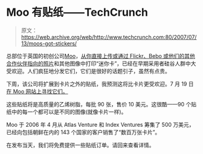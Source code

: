 # Moo 有贴纸——TechCrunch

> 原文：<https://web.archive.org/web/http://www.techcrunch.com:80/2007/07/13/moos-got-stickers/>

总部位于英国的初创公司[](https://web.archive.org/web/20210615005339/http://www.crunchbase.com/company/moo)[Moo](https://web.archive.org/web/20210615005339/http://www.crunchbase.com/company/moo)，[从你直接上传或通过 Flickr、Bebo 或他们的其他合作伙伴指向的照片](https://web.archive.org/web/20210615005339/http://www.beta.techcrunch.com/2006/09/19/moo-flickrize-your-business-cards/)和其他图像中打印“迷你卡”，已经在早期采用者硅谷人群中大受欢迎。人们疯狂地分发它们，它们是很好的话题引子，虽然有点贵。

下周，该公司将扩展到卡片之外的贴纸，我预测这将比卡片更受欢迎。7 月 19 日[在 Moo 网站上寻找它们。](https://web.archive.org/web/20210615005339/http://www.moo.com/blog/2007/06/22/moos-hot-sticky-summer-party/)

这些贴纸将是高质量的乙烯树脂，每批 90 张，售价 10 美元。这很酷——90 个贴纸中的每一个都可以是不同的图像(就像卡片一样)。

Moo 于 2006 年 4 月从 Atlas Venture 和 Index Ventures 筹集了 500 万美元，已经向包括朝鲜在内的 143 个国家的客户销售了“数百万张卡片”。

在发布当天，我们将免费提供一些贴纸订单。请回来查看详情。
